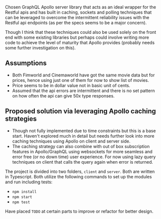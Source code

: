 
Chosen GraphQL Apollo server library that acts as an ideal wrapper for the Restful apis and has built in caching, sockets and polling techniques that can be leveraged to overcome the intermittent reliability issues with the Restful api endpoints (as per the specs seems to be a major concern).

Though I think that these techniques could also be used solely on the front end with some existing libraries but perhaps could involve writing more code to achieve the level of maturity that Apollo provides (probably needs some further investigation on this).

## Assumptions
* Both Fimworld and Cinemaworld have got the same movie data but for prices, hence using just one of them for now to show list of movies.
* Price seems to be in dollar value not in basic unit of cents.
* Assumed that the api errors are intermittent and there is no set pattern on how often the api can give 50x type responses.

## Proposed solution via leveraging Apollo caching strategies
* Though not fully implemented due to time constraints but this is a base start. Haven't explored much in detail but needs further look into more caching techniques using Apollo on client and server side.
* The caching strategy can also combine with out of box subscription features in Apollo/GraphQL using websockets for more seamless and error free (or no down time) user experience. For now using lazy query techniques on client that calls the query again when error is returned.

The project is divided into two folders, `client` and `server`. Both are written in Typescript.
Both utilize the following commands to set up the modules and run including tests:

* `npm install`
* `npm start`
* `npm test`

Have placed `TODO` at certain parts to improve or refactor for better design.
